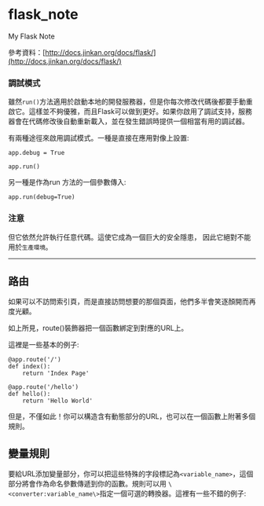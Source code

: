# flask_note
My Flask Note

參考資料：[http://docs.jinkan.org/docs/flask/](http://docs.jinkan.org/docs/flask/)
### 調試模式

雖然`run()`方法適用於啟動本地的開發服務器，但是你每次修改代碼後都要手動重啟它。這樣並不夠優雅，而且Flask可以做到更好。如果你啟用了調試支持，服務器會在代碼修改後自動重新載入，並在發生錯誤時提供一個相當有用的調試器。

有兩種途徑來啟用調試模式。一種是直接在應用對像上設置:

    app.debug = True

    app.run()

另一種是作為run 方法的一個參數傳入:

    app.run(debug=True)

### 注意

但它依然允許執行任意代碼。這使它成為一個巨大的安全隱患，  因此它絕對不能用於`生產環境`。

----

## 路由

如果可以不訪問索引頁，而是直接訪問想要的那個頁面，他們多半會笑逐顏開而再度光顧。

如上所見，route()裝飾器把一個函數綁定到對應的URL上。

這裡是一些基本的例子:

    @app.route('/') 
    def index(): 
        return 'Index Page'
    
    @app.route('/hello') 
    def hello(): 
        return 'Hello World'

但是，不僅如此！你可以構造含有動態部分的URL，也可以在一個函數上附著多個規則。


## 變量規則
要給URL添加變量部分，你可以把這些特殊的字段標記為`<variable_name>`，這個部分將會作為命名參數傳遞到你的函數。規則可以用 `\<converter:variable_name\>`指定一個可選的轉換器。這裡有一些不錯的例子: